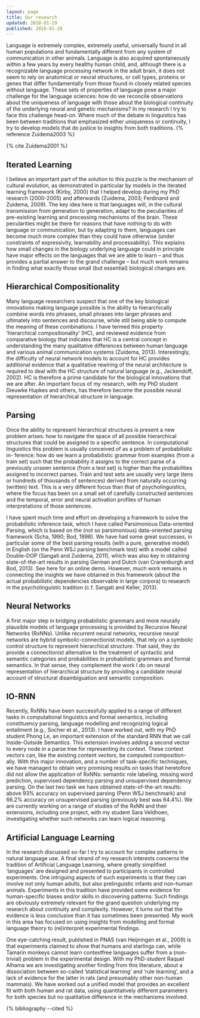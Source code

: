 ```yaml
---
layout: page
title: Our research
updated: 2018-01-29
published: 2018-01-28
---
```


Language is extremely complex, extremely useful, universally found in all human populations
and fundamentally different from any system of communication in other animals. Language is
also acquired spontaneously within a few years by every healthy human child, and, although
there is a recognizable language processing network in the adult brain, it does not seem to rely
on anatomical or neural structures, or cell types, proteins or genes that differ fundamentally from
those found in closely related species without language. These sets of properties of language
pose a major challenge for the language sciences: how do we reconcile observations about the
uniqueness of language with those about the biological continuity of the underlying neural and
genetic mechanisms? In my research I try to face this challenge head-on. Where much of the debate in linguistics has been between traditions that emphasized either uniqueness or continuity, I try to develop models that do justice to insights from both traditions.
{% reference Zuidema2003 %}


{% cite Zuidema2001 %}

## Iterated Learning

I believe an important part of the solution to this puzzle is the mechanism of cultural evolution, as demonstrated in particular by models in the iterated learning framework (Kirby, 2000) that I helped develop during my PhD research (2000-2005) and afterwards (Zuidema, 2003; Ferdinand and Zuidema, 2009). The key idea here is that languages will, in the cultural transmission from generation to generation, adapt to the peculiarities of pre-existing learning and processing mechanisms of the brain. These pecularities might be there for reasons that have nothing to do with language or communication, but by adapting to them, languages can become much more complex than they could have otherwise (under constraints of expressivity, learnability and processability). This explains how small changes in the biology underlying language could in principle have major effects on the languages that we are able to learn – and thus provides a partial answer to the grand challenge – but much work remains in finding what exactly those small (but essential) biological changes are.

## Hierarchical Compositionality

Many language researchers suspect that one of the key biological innovations making language possible is the ability to hierarchically combine words into phrases, small phrases into larger phrases and ultimately into sentences and discourse, while still being able to compute the meaning of these
combinations. I have termed this property ’hierarchical compositionality’ (HC), and reviewed
evidence from comparative biology that indicates that HC is a central concept in understanding the many qualitative differences between human language and various animal communication
systems (Zuidema, 2013). Interestingly, the difficulty of neural network models to account for HC
provides additional evidence that a qualitative rewiring of the neural architecture is required to
deal with the HC structure of natural language (e.g., Jackendoff, 2002). HC is therefore a prime
candidate for the biological innovations that we are after. An important focus of my research, with my PhD student Dieuwke Hupkes and others, has therefore become the possible neural representation of hierarchical structure in language.

## Parsing

Once the ability to represent hierarchical structures is present a new problem arises: how to navigate
the space of all possible hierarchical structures that could be assigned to a specific sentence. In
computational linguistics this problem is usually conceived of as a problem of probabilistic in-
ference: how do we learn a probabilistic grammar from examples (from a train set) such that
the probability it assigns to the correct parse of a previously unseen sentence (from a test set)
is higher than the probabilities assigned to incorrect parses. Train and test sets are usually very
large (tens or hundreds of thousands of sentences) derived from naturally occurring (written)
text. This is a very different focus than that of psycholinguistics, where the focus has been on a
small set of carefully constructed sentences and the temporal, error and neural activation profiles
of human interpretations of those sentences.

I have spent much time and effort on developing a framework to solve the probabilistic inference task, which I have called Parsimonious Data-oriented Parsing, which is based on the (not so parsimonious) data-oriented parsing framework (Scha, 1990; Bod, 1998). We have had some great successes, in particular some of the best parsing results (with a pure, generative model) in English (on the Penn WSJ parsing benchmark test) with a model called Double-DOP (Sangati and Zuidema, 2011), which was also key in obtaining state-of-the-art results in parsing German and Dutch (van Cranenburgh and Bod, 2013). See here for an online demo. However, much work remains in connecting the insights we have obtained in this framework (about the actual probabilistic dependencies observable in large corpora) to research in the psycholinguistic tradition (c.f. Sangati and Keller, 2013).

## Neural Networks

A first major step in bridging probabilistic grammars and more neurally plausible models of language processing is provided by Recursive Neural Networks (RxNNs). Unlike recurrent neural networks, recursive neural networks are hybrid symbolic-connectionist models, that rely on a symbolic control structure to represent hierarchical structure. That said, they do provide a connectionist alternative
to the treatment of syntactic and semantic categories and probabilities in probabilistic grammars
and formal semantics. In that sense, they complement the work I do on neural representation of
hierarchical structure by providing a candidate neural account of structural disambiguation and
semantic composition.

## IO-RNN

Recently, RxNNs have been successfully applied to a range of different tasks in computational linguistics and formal semantics, including constituency parsing, language modelling and recognizing logical entailment (e.g., Socher et al., 2013). I have worked out, with my PhD student
Phong Le, an important extension of the standard RNN that we call Inside-Outside Semantics. This extension involves adding a second vector to every node in a parse tree for representing its
context. These context vectors can, like the existing content vectors, be computed composition-
ally. With this major innovation, and a number of task-specific techniques, we have managed
to obtain very promising results on tasks that heretofore did not allow the application of RxNNs:
semantic role labeling, missing word prediction, supervised dependency parsing and unsupervised
dependency parsing. On the last two task we have obtained state-of-the-art results: above 93%
accuracy on supervised parsing (Penn WSJ benchmark) and 66.2% accuracy on unsupervised
parsing (previously best was 64.4%). We are currently working on a range of studies of the RxNN and their extensions, including one project, with my student Sara Veldhoen, investigating whether such networks can learn logical reasoning.

## Artificial Language Learning

In the research discussed so-far I try to account for complex patterns in natural language use. A final strand of my research interests concerns the tradition of Artificial Language Learning, where greatly simplified ’languages’ are designed and presented to participants in controlled experiments. One intriguing aspects of such experiments is that they can involve not only human adults, but also prelinguistic infants and non-human animals. Experiments in this tradition have provided some evidence for human-specific biases and/or skills in discovering patterns. Such findings are obviously extremely relevant for the grand question underlying my research about continuity and complexity. However, it turns out that the evidence is less conclusive than it has sometimes been presented. My work in this area has focused on using insights from modelling and formal language theory to (re)interpret experimental findings.


One eye-catching result, published in PNAS (van Heijningen et al., 2009) is that experiments
claimed to show that humans and starlings can, while Tamarin monkeys cannot learn contextfree
languages suffer from a (non-trivial) problem in the experimental design. With my PhD-student Raquel Alhama we are investigating another finding from this literature, about a dissociation between so-called ’statistical learning’ and ’rule learning’, and a lack of evidence for the latter in rats (and presumably other non-human mammals). We have worked out a unified model that provides an excellent fit with both human and rat data, using quantitatively different parameters for both species but no qualitative difference in the mechanisms involved.

{% bibliography --cited %}
